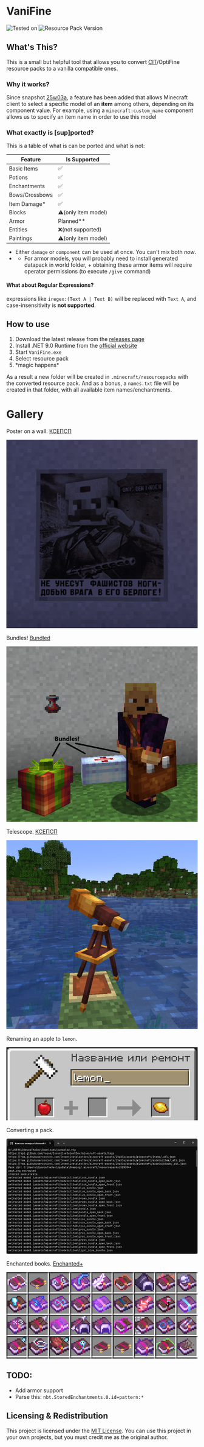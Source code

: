 ﻿# VaniFine 
![Tested on](https://badge.ttsalpha.com/api?label=Tested%20on&status=1.21.8&color=009E00)
![Resource Pack Version](https://badge.ttsalpha.com/api?label=Resource%20Pack%20Version&status=55&color=ddd)
## What's This?
This is a small but helpful tool that allows you to convert [CIT](https://modrinth.com/mod/cit-resewn)/OptiFine resource packs to a vanilla compatible ones.

### Why it works?
Since snapshot [25w03a](https://minecraft.wiki/w/Java_Edition_25w03a), a feature has been added that allows Minecraft client to select a specific model of an **item** among others, depending on its component value.
For example, using a `minecraft:custom_name` component allows us to specify an item name in order to use this model

### What exactly is [sup]ported?
This is a table of what is can be ported and what is not:

| Feature | Is Supported |
| --- | --- |
| Basic Items | ✅ |
| Potions | ✅ |
| Enchantments | ✅ |
| Bows/Crossbows | ✅ |
| Item Damage* | ✅ |
| Blocks | ⚠️(only item model) |
| Armor | Planned** |
| Entities | ❌(not supported) |
| Paintings | ⚠️(only item model) |
* Either `damage` or `component` can be used at once. You can't mix both *now*.
* * For armor models, you will probably need to install generated datapack in world folder, + obtaining these armor items will require operator permissions (to execute `/give` command)

#### What about Regular Expressions?
expressions like `iregex:(Text A | Text B)` will be replaced with `Text A`, and case-insensitivity is **not supported**.

## How to use
1. Download the latest release from the [releases page](https://github.com/DimucaTheDev/VaniFine/releases)
2. Install .NET 9.0 Runtime from the [official website](https://dotnet.microsoft.com/download/dotnet/9.0)
3. Start `VaniFine.exe`
4. Select resource pack
5. \*magic happens*

As a result a new folder will be created in `.minecraft/resourcepacks` with the converted resource pack.
And as a bonus, a `names.txt` file will be created in that folder, with all available item names/enchantments.

# Gallery
Poster on a wall. [КСЕПСП](https://www.planetminecraft.com/texture-pack/ksepsp-v9-optifine-cit/)

![Poster. Renamed painting in item frame.](https://github.com/DimucaTheDev/VaniFine/blob/cfc9b71d1077ab81efe2cc3307759e9a3a72553c/images/poster.png)

Bundles! [Bundled](https://modrinth.com/mod/bundled_)

![Bundles!](https://github.com/DimucaTheDev/VaniFine/blob/cfc9b71d1077ab81efe2cc3307759e9a3a72553c/images/renamed_bundles_and_a_potion.png)

Telescope. [КСЕПСП](https://www.planetminecraft.com/texture-pack/ksepsp-v9-optifine-cit/)

![Renamed spyglass in item frame](https://github.com/DimucaTheDev/VaniFine/blob/cfc9b71d1077ab81efe2cc3307759e9a3a72553c/images/telescope.png)

Renaming an apple to `lemon`.

![](https://github.com/DimucaTheDev/VaniFine/blob/21a6ebf2c9825bd98867db375fc3c5f7ad4e54cb/images/anvil.png)

Converting a pack.

![](https://github.com/DimucaTheDev/VaniFine/blob/cfc9b71d1077ab81efe2cc3307759e9a3a72553c/images/in_progress.png)

Enchanted books. [Enchanted+](https://www.planetminecraft.com/texture-pack/enchantments-5637237/)

![Enchanted books in creative inventory](https://github.com/DimucaTheDev/VaniFine/blob/a57096f8052472e20862fc0f507fe38f09f472f1/images/enchanted_books.png)

## TODO:
- Add armor support
- Parse this: `nbt.StoredEnchantments.0.id=pattern:*`
 
## Licensing & Redistribution
This project is licensed under the [MIT License](LICENSE). You can use this project in your own projects, but you must credit me as the original author.
